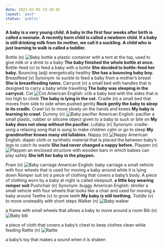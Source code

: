 ```yaml
---
date: 2021-02-05 23:10:36
layout: 'post'
status: 'public'
---
```


**A baby is a very young child. A baby in the first four weeks after birth is called a neonate. A recently born child is called a newborn child.  If a baby is still drinking milk from its mother, we call it a suckling. A child who is just learning to walk is called a toddler.**

Bottle (n)
![Baby bottle](https://sm.ms/image/gKMycHzrmEtbwQf)
a plastic container with a tent at the top, used to give milk or a drink to a baby
**The baby finished the whole bottle at once.**
Bottle-feed (v)
to feed a baby with a bottle
**She decided to bottle-feed her baby.**
Bouncing (adj)
energetically healthy
**She has a bouncing baby boy.**
Breastfeed (v)
Synonym: to suckle
to feed a baby from a mother’s breast
**She is breastfeeding twins.**
Carrycot (n)
a small bed with handles that is designed to carry a baby while travelling
**The baby was sleeping in the carrycot.**
Cot
![Cot](https://sm.ms/image/9EY8IhoC3x2vRpB)
American English: crib
a baby bed with the sides that is too high to climb
**The baby is lying in the cot.**
Cradle (n)
a small bed that moves from side to side when pushed gently
**Rock gently the baby to sleep in its cradle.**
Crawl (v)
to move slowly on the hands and knees
**My baby is learning to crawl.**
Dummy (n)
![Baby pacifier](https://i.loli.net/2021/02/08/OW6yAnN9GrftUlQ.jpg)
American English: pacifier
a small plastic, rubber or silicone object given to a baby to suck or bite on
**My baby does not sleep without the pacifier.**
Lullaby (n)
Synonym: cradle-song
a relaxing song that is sung to make children calm or go to sleep
**My grandmother knows many old lullabies.**
Nappy (n)
![Nappy](https://sm.ms/image/ubv5Ll3PVr8n1gE)
American English: diaper
cloth or synthetic material that is placed the between baby’s legs to catch its waste
**She had never changed a nappy before.**
Playpen (n)
![Playpen](https://sm.ms/image/IUAkos5EZtPchQF)
an enclosed structure with wooden bars in which babies can play safely
**She left her baby in the playpen.**

Pram (n)
![Baby carriage](https://i.loli.net/2021/02/08/yK1sMz9IV8qPHhL.jpg)
American English: baby carriage
a small vehicle with four wheels that is used for moving a baby around while it is lying down
Romper suit (n)
a piece of clothing that covers a baby’s body. A piece of clothing worn by a baby at night is called sleepsuit.
**a little boy wearing romper suit**
Pushchair (n)
Synonym: buggy
American English: stroller
a small vehicle with four wheels that looks like a chair and used for moving a baby around
Teethe (v)
to grow teeth
**My baby is still teething.**
Toddle (v)
to move unsteadily with short steps
Walker (n)
![Baby walker](https://sm.ms/image/ln5jis4uQzZGOK8)

a frame with small wheels that allows a baby to move around a room
Bib (n)
![Baby bib](https://i.loli.net/2021/02/08/9OLUntAK8jvlSNW.jpg)

a piece of cloth that covers a baby’s chest to keep clothes clean while feeding
Rattle (n)
![Rattle](https://sm.ms/image/RxAjybrht94uCBs)

a baby’s toy that makes a sound when it is shaken